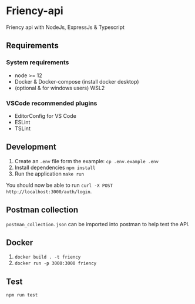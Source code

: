 # Friency-api

Friency api with NodeJs, ExpressJs & Typescript
## Requirements

### System requirements

* node >= 12
* Docker & Docker-compose (install docker desktop)
* (optional & for windows users) WSL2


### VSCode recommended plugins

* EditorConfig for VS Code
* ESLint
* TSLint


## Development 

1. Create an `.env` file form the example: `cp .env.example .env` 
2. Install dependencies `npm install`
3. Run the application `make run`

You should now be able to run `curl -X POST http://localhost:3000/auth/login`.

## Postman collection

`postman_collection.json` can be imported into postman to help test the API.


## Docker

1. `docker build . -t friency`
2. `docker run -p 3000:3000 friency`

## Test

`npm run test`
